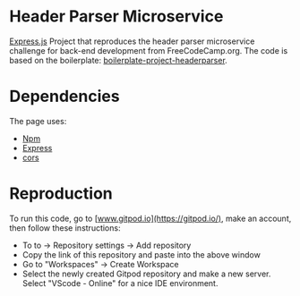 # Header Parser Microservice 

[Express.js](https://expressjs.com/) Project that reproduces the header parser microservice challenge for back-end development from FreeCodeCamp.org. The code is based on the boilerplate: [boilerplate-project-headerparser](https://github.com/freeCodeCamp/boilerplate-project-headerparser/).

# Dependencies
The page uses:

- [Npm](https://www.npmjs.com/)
- [Express](https://expressjs.com/)
- [cors](https://www.npmjs.com/package/cors)

# Reproduction
To run this code, go to [www.gitpod.io](https://gitpod.io/), make an account, then follow these instructions:

- To to <Username> -> Repository settings -> Add repository
- Copy the link of this repository and paste into the above window
- Go to "Workspaces" -> Create Workspace
- Select the newly created Gitpod repository and make a new server. Select "VScode - Online" for a nice IDE environment. 
